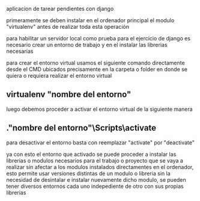 aplicacion de tarear pendientes con django

primeramente se deben instalar en el ordenador principal el modulo "virtualenv" antes de realizar toda esta operación

para habilitar un servidor local como prueba para el ejercicio de django es necesario crear un entorno de trabajo y en el instalar las librerias necesarias

para crear el entorno virtual usamos el siguiente comando directamente desde el CMD ubicados precisamente en la carpeta o folder en donde se quiera o requiera realizar el entorno virtual

##	virtualenv "nombre del entorno"

luego debemos proceder a activar el entorno virtual de la siguiente manera

##	."nombre del entorno"\Scripts\activate

para desactivar el entorno basta con reemplazar "activate" por "deactivate"

ya con esto el entorno que activado se puede proceder a instalar las librerias o modulos necesarios para el trabajo o proyecto que se vaya a realizar sin afectar a los modulos instalados directamentes en el ordenador, esto permite usar versiones distintas de un modulo o libreria sin la necesidad de desintalar e instalar nuevamente dicho modulo, se pueden tener diversos entornos cada uno indepediente de otro con sus propias librerias
